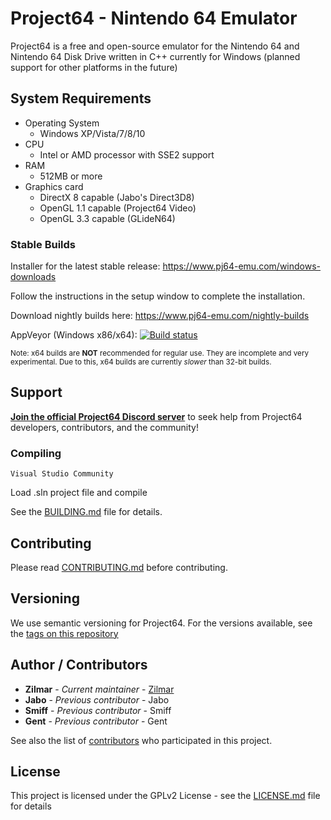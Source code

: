 # Project64 - Nintendo 64 Emulator

Project64 is a free and open-source emulator for the Nintendo 64 and Nintendo 64 Disk Drive written in C++ currently for Windows (planned support for other platforms in the future)

## System Requirements

* Operating System
  * Windows XP/Vista/7/8/10
* CPU
  * Intel or AMD processor with SSE2 support
* RAM
  * 512MB or more
* Graphics card
  * DirectX 8 capable (Jabo's Direct3D8)
  * OpenGL 1.1 capable (Project64 Video)
  * OpenGL 3.3 capable (GLideN64)
  
### Stable Builds

Installer for the latest stable release: https://www.pj64-emu.com/windows-downloads

Follow the instructions in the setup window to complete the installation.

Download nightly builds here: https://www.pj64-emu.com/nightly-builds

AppVeyor (Windows x86/x64): [![Build status](https://ci.appveyor.com/api/projects/status/sbtwyhaexslyhgx3?svg=true
)](https://ci.appveyor.com/project/project64/project64/branch/develop)

<sub>Note: x64 builds are **NOT** recommended for regular use. They are incomplete and very experimental. Due to this, x64 builds are currently _slower_ than 32-bit builds.</sub>

## Support

[**Join the official Project64 Discord server**](https://discord.gg/Cg3zquF) to seek help from Project64 developers, contributors, and the community!

### Compiling

```
Visual Studio Community
```

Load .sln project file and compile

See the [BUILDING.md](https://github.com/project64/project64/blob/develop/BUILDING.md) file for details.

## Contributing

Please read [CONTRIBUTING.md](https://github.com/project64/project64/blob/develop/.github/CONTRIBUTING.md) before contributing.

## Versioning

We use semantic versioning for Project64. For the versions available, see the [tags on this repository](https://github.com/project64/project64/tags)

## Author / Contributors

* **Zilmar** - *Current maintainer* - [Zilmar](https://github.com/project64)
* **Jabo** - *Previous contributor* - Jabo
* **Smiff** - *Previous contributor* - Smiff
* **Gent** - *Previous contributor* - Gent

See also the list of [contributors](https://github.com/project64/project64/contributors) who participated in this project.

## License

This project is licensed under the GPLv2 License - see the [LICENSE.md](https://github.com/project64/project64/blob/develop/license.md) file for details
